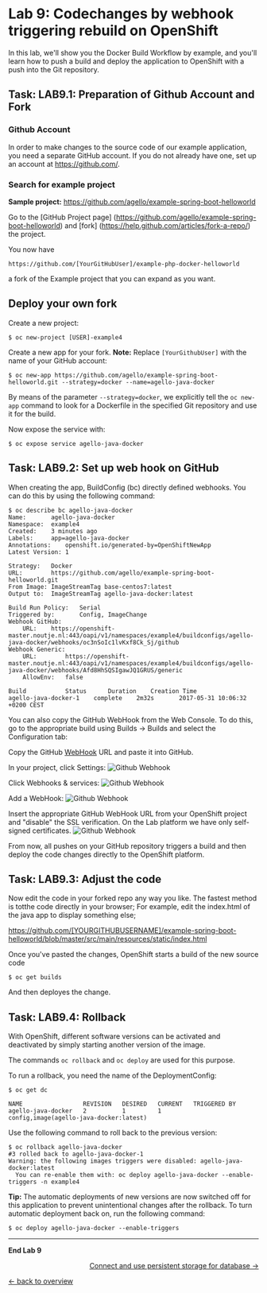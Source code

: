 
# Lab 9: Codechanges by webhook triggering rebuild on OpenShift

In this lab, we'll show you the Docker Build Workflow by example, and you'll learn how to push a build and deploy the application to OpenShift with a push into the Git repository.

## Task: LAB9.1: Preparation of Github Account and Fork

### Github Account

In order to make changes to the source code of our example application, you need a separate GitHub account. If you do not already have one, set up an account at https://github.com/.

### Search for example project

**Sample project:** https://github.com/agello/example-spring-boot-helloworld

Go to the [GitHub Project page] (https://github.com/agello/example-spring-boot-helloworld) and [fork] (https://help.github.com/articles/fork-a-repo/) the project.

You now have
```
https://github.com/[YourGitHubUser]/example-php-docker-helloworld
```

a fork of the Example project that you can expand as you want.

## Deploy your own fork

Create a new project:
```
$ oc new-project [USER]-example4
```

Create a new app for your fork. **Note:** Replace `[YourGithubUser]` with the name of your GitHub account:

```
$ oc new-app https://github.com/agello/example-spring-boot-helloworld.git --strategy=docker --name=agello-java-docker
```
By means of the parameter `--strategy=docker`, we explicitly tell the `oc new-app` command to look for a Dockerfile in the specified Git repository and use it for the build.

Now expose the service with:
```
$ oc expose service agello-java-docker
```

## Task: LAB9.2: Set up web hook on GitHub

When creating the app, BuildConfig (bc) directly defined webhooks. You can do this by using the following command:

```
$ oc describe bc agello-java-docker
Name:		agello-java-docker
Namespace:	example4
Created:	3 minutes ago
Labels:		app=agello-java-docker
Annotations:	openshift.io/generated-by=OpenShiftNewApp
Latest Version:	1

Strategy:	Docker
URL:		https://github.com/agello/example-spring-boot-helloworld.git
From Image:	ImageStreamTag base-centos7:latest
Output to:	ImageStreamTag agello-java-docker:latest

Build Run Policy:	Serial
Triggered by:		Config, ImageChange
Webhook GitHub:
	URL:	https://openshift-master.noutje.nl:443/oapi/v1/namespaces/example4/buildconfigs/agello-java-docker/webhooks/oc3nSoIc1lvKxf8Ck_Sj/github
Webhook Generic:
	URL:		https://openshift-master.noutje.nl:443/oapi/v1/namespaces/example4/buildconfigs/agello-java-docker/webhooks/Afd8HhSQSIgawJQ1GRUS/generic
	AllowEnv:	false

Build			Status		Duration	Creation Time
agello-java-docker-1 	complete 	2m32s 		2017-05-31 10:06:32 +0200 CEST
```

You can also copy the GitHub WebHook from the Web Console. To do this, go to the appropriate build using Builds → Builds and select the Configuration tab:

Copy the GitHub [WebHook](https://developer.github.com/webhooks/) URL and paste it into GitHub.

In your project, click Settings:
![Github Webhook](../images/lab_09_webhook_github1.png)

Click Webhooks & services:
![Github Webhook](../images/lab_09_webhook_github2.png)

Add a WebHook:
![Github Webhook](../images/lab_09_webhook_github3.png)

Insert the appropriate GitHub WebHook URL from your OpenShift project and "disable" the SSL verification. On the Lab platform we have only self-signed certificates.
![Github Webhook](../images/lab_09_webhook_github4.png)

From now, all pushes on your GitHub repository triggers a build and then deploy the code changes directly to the OpenShift platform.

## Task: LAB9.3: Adjust the code

Now edit the code in your forked repo any way you like. The fastest method is totthe code directly in your browser;
For example, edit the index.html of the java app to display something else;

https://github.com/[YOURGITHUBUSERNAME]/example-spring-boot-helloworld/blob/master/src/main/resources/static/index.html

Once you've pasted the changes, OpenShift starts a build of the new source code
```
$ oc get builds
```

And then deployes the change.

## Task: LAB9.4: Rollback

With OpenShift, different software versions can be activated and deactivated by simply starting another version of the image.

The commands `oc rollback` and `oc deploy` are used for this purpose.

To run a rollback, you need the name of the DeploymentConfig:

```
$ oc get dc

NAME                 REVISION   DESIRED   CURRENT   TRIGGERED BY
agello-java-docker   2          1         1         config,image(agello-java-docker:latest)

```

Use the following command to roll back to the previous version:

```
$ oc rollback agello-java-docker
#3 rolled back to agello-java-docker-1
Warning: the following images triggers were disabled: agello-java-docker:latest
  You can re-enable them with: oc deploy agello-java-docker --enable-triggers -n example4
```

**Tip:** The automatic deployments of new versions are now switched off for this application to prevent unintentional changes after the rollback. To turn automatic deployment back on, run the following command:


```
$ oc deploy agello-java-docker --enable-triggers
```

---

**End Lab 9**

<p width = "100px" align = "right"> <a href="10_persistent_storage.md"> Connect and use persistent storage for database → </a> </p>

[← back to overview](../README.md)
